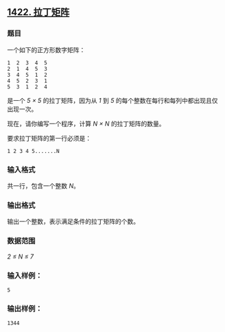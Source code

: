 ## [1422. 拉丁矩阵](https://www.acwing.com/problem/content/1424/)

### 题目

一个如下的正方形数字矩阵：

```
1  2  3  4  5
2  1  4  5  3
3  4  5  1  2
4  5  2  3  1
5  3  1  2  4
```

是一个 *5 × 5* 的拉丁矩阵，因为从 *1* 到 *5* 的每个整数在每行和每列中都出现且仅出现一次。

现在，请你编写一个程序，计算 *N × N* 的拉丁矩阵的数量。

要求拉丁矩阵的第一行必须是：

```
1 2 3 4 5.......N
```

### 输入格式

共一行，包含一个整数 *N*。

### 输出格式

输出一个整数，表示满足条件的拉丁矩阵的个数。

### 数据范围

*2 ≤ N ≤ 7*

### 输入样例：

```
5
```

### 输出样例：

```
1344
```
